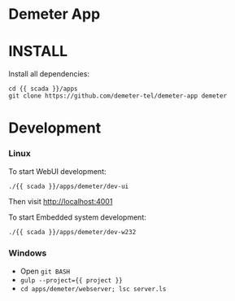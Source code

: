 # Demeter App

# INSTALL

Install all dependencies:

    cd {{ scada }}/apps
    git clone https://github.com/demeter-tel/demeter-app demeter
    
# Development

### Linux

To start WebUI development:

```bash
./{{ scada }}/apps/demeter/dev-ui
```

Then visit [http://localhost:4001](http://localhost:4001)

To start Embedded system development:

```bash
./{{ scada }}/apps/demeter/dev-w232
```

### Windows

* Open `git BASH`
* `gulp --project={{ project }}`
* `cd apps/demeter/webserver; lsc server.ls`
